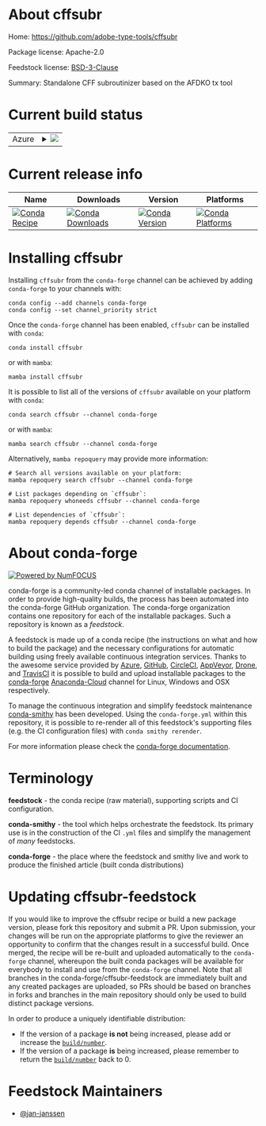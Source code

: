 About cffsubr
=============

Home: https://github.com/adobe-type-tools/cffsubr

Package license: Apache-2.0

Feedstock license: [BSD-3-Clause](https://github.com/conda-forge/cffsubr-feedstock/blob/main/LICENSE.txt)

Summary: Standalone CFF subroutinizer based on the AFDKO tx tool

Current build status
====================


<table>
    
  <tr>
    <td>Azure</td>
    <td>
      <details>
        <summary>
          <a href="https://dev.azure.com/conda-forge/feedstock-builds/_build/latest?definitionId=16972&branchName=main">
            <img src="https://dev.azure.com/conda-forge/feedstock-builds/_apis/build/status/cffsubr-feedstock?branchName=main">
          </a>
        </summary>
        <table>
          <thead><tr><th>Variant</th><th>Status</th></tr></thead>
          <tbody><tr>
              <td>linux_64_python3.7.____cpython</td>
              <td>
                <a href="https://dev.azure.com/conda-forge/feedstock-builds/_build/latest?definitionId=16972&branchName=main">
                  <img src="https://dev.azure.com/conda-forge/feedstock-builds/_apis/build/status/cffsubr-feedstock?branchName=main&jobName=linux&configuration=linux_64_python3.7.____cpython" alt="variant">
                </a>
              </td>
            </tr><tr>
              <td>linux_64_python3.8.____cpython</td>
              <td>
                <a href="https://dev.azure.com/conda-forge/feedstock-builds/_build/latest?definitionId=16972&branchName=main">
                  <img src="https://dev.azure.com/conda-forge/feedstock-builds/_apis/build/status/cffsubr-feedstock?branchName=main&jobName=linux&configuration=linux_64_python3.8.____cpython" alt="variant">
                </a>
              </td>
            </tr><tr>
              <td>linux_64_python3.9.____cpython</td>
              <td>
                <a href="https://dev.azure.com/conda-forge/feedstock-builds/_build/latest?definitionId=16972&branchName=main">
                  <img src="https://dev.azure.com/conda-forge/feedstock-builds/_apis/build/status/cffsubr-feedstock?branchName=main&jobName=linux&configuration=linux_64_python3.9.____cpython" alt="variant">
                </a>
              </td>
            </tr><tr>
              <td>win_64_python3.7.____cpython</td>
              <td>
                <a href="https://dev.azure.com/conda-forge/feedstock-builds/_build/latest?definitionId=16972&branchName=main">
                  <img src="https://dev.azure.com/conda-forge/feedstock-builds/_apis/build/status/cffsubr-feedstock?branchName=main&jobName=win&configuration=win_64_python3.7.____cpython" alt="variant">
                </a>
              </td>
            </tr><tr>
              <td>win_64_python3.8.____cpython</td>
              <td>
                <a href="https://dev.azure.com/conda-forge/feedstock-builds/_build/latest?definitionId=16972&branchName=main">
                  <img src="https://dev.azure.com/conda-forge/feedstock-builds/_apis/build/status/cffsubr-feedstock?branchName=main&jobName=win&configuration=win_64_python3.8.____cpython" alt="variant">
                </a>
              </td>
            </tr><tr>
              <td>win_64_python3.9.____cpython</td>
              <td>
                <a href="https://dev.azure.com/conda-forge/feedstock-builds/_build/latest?definitionId=16972&branchName=main">
                  <img src="https://dev.azure.com/conda-forge/feedstock-builds/_apis/build/status/cffsubr-feedstock?branchName=main&jobName=win&configuration=win_64_python3.9.____cpython" alt="variant">
                </a>
              </td>
            </tr>
          </tbody>
        </table>
      </details>
    </td>
  </tr>
</table>

Current release info
====================

| Name | Downloads | Version | Platforms |
| --- | --- | --- | --- |
| [![Conda Recipe](https://img.shields.io/badge/recipe-cffsubr-green.svg)](https://anaconda.org/conda-forge/cffsubr) | [![Conda Downloads](https://img.shields.io/conda/dn/conda-forge/cffsubr.svg)](https://anaconda.org/conda-forge/cffsubr) | [![Conda Version](https://img.shields.io/conda/vn/conda-forge/cffsubr.svg)](https://anaconda.org/conda-forge/cffsubr) | [![Conda Platforms](https://img.shields.io/conda/pn/conda-forge/cffsubr.svg)](https://anaconda.org/conda-forge/cffsubr) |

Installing cffsubr
==================

Installing `cffsubr` from the `conda-forge` channel can be achieved by adding `conda-forge` to your channels with:

```
conda config --add channels conda-forge
conda config --set channel_priority strict
```

Once the `conda-forge` channel has been enabled, `cffsubr` can be installed with `conda`:

```
conda install cffsubr
```

or with `mamba`:

```
mamba install cffsubr
```

It is possible to list all of the versions of `cffsubr` available on your platform with `conda`:

```
conda search cffsubr --channel conda-forge
```

or with `mamba`:

```
mamba search cffsubr --channel conda-forge
```

Alternatively, `mamba repoquery` may provide more information:

```
# Search all versions available on your platform:
mamba repoquery search cffsubr --channel conda-forge

# List packages depending on `cffsubr`:
mamba repoquery whoneeds cffsubr --channel conda-forge

# List dependencies of `cffsubr`:
mamba repoquery depends cffsubr --channel conda-forge
```


About conda-forge
=================

[![Powered by
NumFOCUS](https://img.shields.io/badge/powered%20by-NumFOCUS-orange.svg?style=flat&colorA=E1523D&colorB=007D8A)](https://numfocus.org)

conda-forge is a community-led conda channel of installable packages.
In order to provide high-quality builds, the process has been automated into the
conda-forge GitHub organization. The conda-forge organization contains one repository
for each of the installable packages. Such a repository is known as a *feedstock*.

A feedstock is made up of a conda recipe (the instructions on what and how to build
the package) and the necessary configurations for automatic building using freely
available continuous integration services. Thanks to the awesome service provided by
[Azure](https://azure.microsoft.com/en-us/services/devops/), [GitHub](https://github.com/),
[CircleCI](https://circleci.com/), [AppVeyor](https://www.appveyor.com/),
[Drone](https://cloud.drone.io/welcome), and [TravisCI](https://travis-ci.com/)
it is possible to build and upload installable packages to the
[conda-forge](https://anaconda.org/conda-forge) [Anaconda-Cloud](https://anaconda.org/)
channel for Linux, Windows and OSX respectively.

To manage the continuous integration and simplify feedstock maintenance
[conda-smithy](https://github.com/conda-forge/conda-smithy) has been developed.
Using the ``conda-forge.yml`` within this repository, it is possible to re-render all of
this feedstock's supporting files (e.g. the CI configuration files) with ``conda smithy rerender``.

For more information please check the [conda-forge documentation](https://conda-forge.org/docs/).

Terminology
===========

**feedstock** - the conda recipe (raw material), supporting scripts and CI configuration.

**conda-smithy** - the tool which helps orchestrate the feedstock.
                   Its primary use is in the construction of the CI ``.yml`` files
                   and simplify the management of *many* feedstocks.

**conda-forge** - the place where the feedstock and smithy live and work to
                  produce the finished article (built conda distributions)


Updating cffsubr-feedstock
==========================

If you would like to improve the cffsubr recipe or build a new
package version, please fork this repository and submit a PR. Upon submission,
your changes will be run on the appropriate platforms to give the reviewer an
opportunity to confirm that the changes result in a successful build. Once
merged, the recipe will be re-built and uploaded automatically to the
`conda-forge` channel, whereupon the built conda packages will be available for
everybody to install and use from the `conda-forge` channel.
Note that all branches in the conda-forge/cffsubr-feedstock are
immediately built and any created packages are uploaded, so PRs should be based
on branches in forks and branches in the main repository should only be used to
build distinct package versions.

In order to produce a uniquely identifiable distribution:
 * If the version of a package **is not** being increased, please add or increase
   the [``build/number``](https://docs.conda.io/projects/conda-build/en/latest/resources/define-metadata.html#build-number-and-string).
 * If the version of a package **is** being increased, please remember to return
   the [``build/number``](https://docs.conda.io/projects/conda-build/en/latest/resources/define-metadata.html#build-number-and-string)
   back to 0.

Feedstock Maintainers
=====================

* [@jan-janssen](https://github.com/jan-janssen/)

